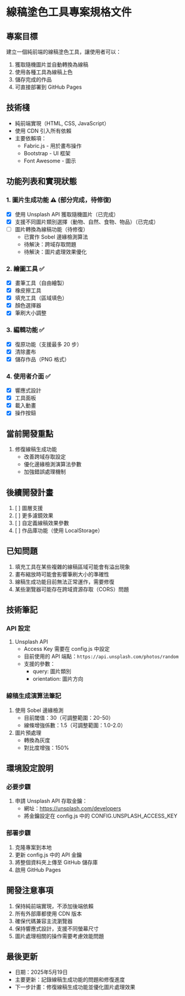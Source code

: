 # 線稿塗色工具專案規格文件

## 專案目標
建立一個純前端的線稿塗色工具，讓使用者可以：
1. 獲取隨機圖片並自動轉換為線稿
2. 使用各種工具為線稿上色
3. 儲存完成的作品
4. 可直接部署到 GitHub Pages

## 技術棧
- 純前端實現（HTML, CSS, JavaScript）
- 使用 CDN 引入所有依賴
- 主要依賴項：
  - Fabric.js - 用於畫布操作
  - Bootstrap - UI 框架
  - Font Awesome - 圖示

## 功能列表和實現狀態

### 1. 圖片生成功能 ⚠️ (部分完成，待修復)
- [x] 使用 Unsplash API 獲取隨機圖片（已完成）
- [x] 支援不同圖片類別選擇（動物、自然、食物、物品）（已完成）
- [ ] 圖片轉換為線稿功能（待修復）
  - 已實作 Sobel 邊緣檢測算法
  - 待解決：跨域存取問題
  - 待解決：圖片處理效果優化

### 2. 繪圖工具 ✅
- [x] 畫筆工具（自由繪製）
- [x] 橡皮擦工具
- [x] 填充工具（區域填色）
- [x] 顏色選擇器
- [x] 筆刷大小調整

### 3. 編輯功能 ✅
- [x] 復原功能（支援最多 20 步）
- [x] 清除畫布
- [x] 儲存作品（PNG 格式）

### 4. 使用者介面 ✅
- [x] 響應式設計
- [x] 工具面板
- [x] 載入動畫
- [x] 操作按鈕

## 當前開發重點
1. 修復線稿生成功能
   - 改善跨域存取設定
   - 優化邊緣檢測演算法參數
   - 加強錯誤處理機制

## 後續開發計畫
1. [ ] 圖層支援
2. [ ] 更多濾鏡效果
3. [ ] 自定義線稿效果參數
4. [ ] 作品庫功能（使用 LocalStorage）

## 已知問題
1. 填充工具在某些複雜的線稿區域可能會有溢出現象
2. 畫布縮放時可能會影響筆刷大小的準確性
3. 線稿生成功能目前無法正常運作，需要修復
4. 某些瀏覽器可能存在跨域資源存取（CORS）問題

## 技術筆記

### API 設定
1. Unsplash API
   - Access Key 需要在 config.js 中設定
   - 目前使用的 API 端點：`https://api.unsplash.com/photos/random`
   - 支援的參數：
     - query: 圖片類別
     - orientation: 圖片方向

### 線稿生成演算法筆記
1. 使用 Sobel 邊緣檢測
   - 目前閾值：30（可調整範圍：20-50）
   - 線條增強係數：1.5（可調整範圍：1.0-2.0）
2. 圖片預處理
   - 轉換為灰度
   - 對比度增強：150%

## 環境設定說明

### 必要步驟
1. 申請 Unsplash API 存取金鑰：
   - 網址：https://unsplash.com/developers
   - 將金鑰設定在 config.js 中的 CONFIG.UNSPLASH_ACCESS_KEY

### 部署步驟
1. 克隆專案到本地
2. 更新 config.js 中的 API 金鑰
3. 將整個資料夾上傳至 GitHub 儲存庫
4. 啟用 GitHub Pages

## 開發注意事項
1. 保持純前端實現，不添加後端依賴
2. 所有外部庫都使用 CDN 版本
3. 確保代碼兼容主流瀏覽器
4. 保持響應式設計，支援不同螢幕尺寸
5. 圖片處理相關的操作需要考慮效能問題

## 最後更新
- 日期：2025年5月19日
- 主要更新：記錄線稿生成功能的問題和修復進度
- 下一步計畫：修復線稿生成功能並優化圖片處理效果